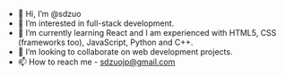 - 👋 Hi, I’m @sdzuo
- 👀 I’m interested in full-stack development.
- 🌱 I’m currently learning React and I am experienced with HTML5, CSS (frameworks too), JavaScript, Python and C++.
- 💞️ I’m looking to collaborate on web development projects.
- 📫 How to reach me - sdzuojp@gmail.com

<!---
sdzuo/sdzuo is a ✨ special ✨ repository because its `README.md` (this file) appears on your GitHub profile.
You can click the Preview link to take a look at your changes.
--->
